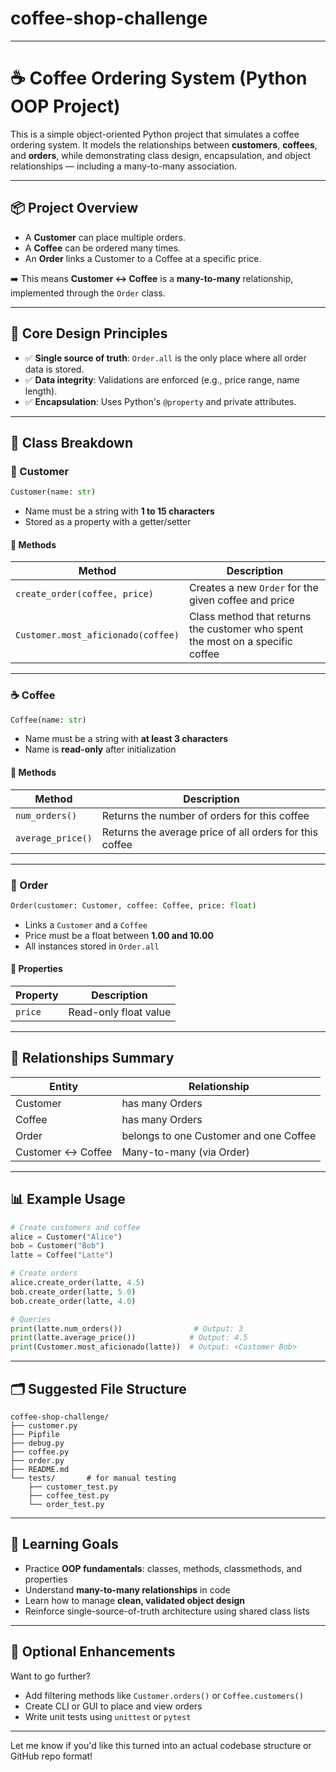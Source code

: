 # coffee-shop-challenge

---

# ☕ Coffee Ordering System (Python OOP Project)

This is a simple object-oriented Python project that simulates a coffee ordering system. It models the relationships between **customers**, **coffees**, and **orders**, while demonstrating class design, encapsulation, and object relationships — including a many-to-many association.

---

## 📦 Project Overview

* A **Customer** can place multiple orders.
* A **Coffee** can be ordered many times.
* An **Order** links a Customer to a Coffee at a specific price.

➡️ This means **Customer ↔ Coffee** is a **many-to-many** relationship, implemented through the `Order` class.

---

## 🧠 Core Design Principles

* ✅ **Single source of truth**: `Order.all` is the only place where all order data is stored.
* ✅ **Data integrity**: Validations are enforced (e.g., price range, name length).
* ✅ **Encapsulation**: Uses Python's `@property` and private attributes.

---

## 🧱 Class Breakdown

### 👤 Customer

```python
Customer(name: str)
```

* Name must be a string with **1 to 15 characters**
* Stored as a property with a getter/setter

#### 🔹 Methods

| Method                             | Description                                                                    |
| ---------------------------------- | ------------------------------------------------------------------------------ |
| `create_order(coffee, price)`      | Creates a new `Order` for the given coffee and price                           |
| `Customer.most_aficionado(coffee)` | Class method that returns the customer who spent the most on a specific coffee |

---

### ☕ Coffee

```python
Coffee(name: str)
```

* Name must be a string with **at least 3 characters**
* Name is **read-only** after initialization

#### 🔹 Methods

| Method            | Description                                             |
| ----------------- | ------------------------------------------------------- |
| `num_orders()`    | Returns the number of orders for this coffee            |
| `average_price()` | Returns the average price of all orders for this coffee |

---

### 🧾 Order

```python
Order(customer: Customer, coffee: Coffee, price: float)
```

* Links a `Customer` and a `Coffee`
* Price must be a float between **1.00 and 10.00**
* All instances stored in `Order.all`

#### 🔹 Properties

| Property | Description           |
| -------- | --------------------- |
| `price`  | Read-only float value |

---

## 🔁 Relationships Summary

| Entity            | Relationship                           |
| ----------------- | -------------------------------------- |
| Customer          | has many Orders                        |
| Coffee            | has many Orders                        |
| Order             | belongs to one Customer and one Coffee |
| Customer ↔ Coffee | Many-to-many (via Order)               |

---

## 📊 Example Usage

```python
# Create customers and coffee
alice = Customer("Alice")
bob = Customer("Bob")
latte = Coffee("Latte")

# Create orders
alice.create_order(latte, 4.5)
bob.create_order(latte, 5.0)
bob.create_order(latte, 4.0)

# Queries
print(latte.num_orders())                # Output: 3
print(latte.average_price())            # Output: 4.5
print(Customer.most_aficionado(latte))  # Output: <Customer Bob>
```

---

## 🗂 Suggested File Structure

```
coffee-shop-challenge/
├── customer.py
├── Pipfile 
├── debug.py 
├── coffee.py
├── order.py   
├── README.md
└── tests/       # for manual testing
    ├── customer_test.py 
    ├── coffee_test.py 
    └── order_test.py
```

---

## 🚀 Learning Goals

* Practice **OOP fundamentals**: classes, methods, classmethods, and properties
* Understand **many-to-many relationships** in code
* Learn how to manage **clean, validated object design**
* Reinforce single-source-of-truth architecture using shared class lists

---

## 🧪 Optional Enhancements

Want to go further?

* Add filtering methods like `Customer.orders()` or `Coffee.customers()`
* Create CLI or GUI to place and view orders
* Write unit tests using `unittest` or `pytest`

---

Let me know if you'd like this turned into an actual codebase structure or GitHub repo format!
